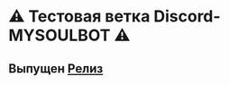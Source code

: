 # :warning: Тестовая ветка Discord-MYSOULBOT :warning:
## Выпущен [Релиз](https://github.com/Ningaro/Discord-MYSOULBOT/releases/tag/v0.2-alpha)
